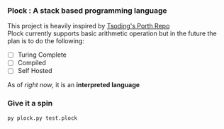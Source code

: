 ### Plock : A stack based programming language

This project is heavily inspired by [Tsoding's Porth Repo](https://github.com/tsoding/porth)
<br>
Plock currently supports basic arithmetic operation but in the future the plan is to do the following:

- [ ] Turing Complete
- [ ] Compiled
- [ ] Self Hosted

As of _right now_, it is an **interpreted language**

### Give it a spin


```py plock.py test.plock ```
